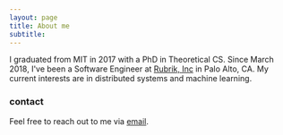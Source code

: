 ```yaml
---
layout: page
title: About me
subtitle: 
---
```


I graduated from MIT in 2017 with a PhD in Theoretical CS. Since March 2018, I've been a Software Engineer at [Rubrik, Inc](https://www.rubrik.com/) in Palo Alto, CA. My current interests are in distributed systems and machine learning.

### contact




Feel free to reach out to me via [email](mailto:mobavarian@gmail.com).
